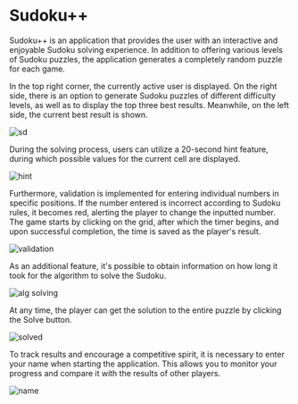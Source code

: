 # Sudoku++

Sudoku++ is an application that provides the user with an interactive and enjoyable Sudoku solving experience. In addition to offering various levels of Sudoku puzzles, the application generates a completely random puzzle for each game.

In the top right corner, the currently active user is displayed.
On the right side, there is an option to generate Sudoku puzzles of different difficulty levels, as well as to display the top three best results. Meanwhile, on the left side, the current best result is shown.

![sd](https://github.com/JelenaRepac/sudokuPlusPlusFront/assets/104914985/c8762a64-9e3f-4de2-b813-a973d79b2613)

During the solving process, users can utilize a 20-second hint feature, during which possible values for the current cell are displayed.

![hint](https://github.com/JelenaRepac/sudokuPlusPlusFront/assets/104914985/58aea527-8fc9-4671-8892-ff071e9cf7f9)

Furthermore, validation is implemented for entering individual numbers in specific positions. If the number entered is incorrect according to Sudoku rules, it becomes red, alerting the player to change the inputted number. The game starts by clicking on the grid, after which the timer begins, and upon successful completion, the time is saved as the player's result.

![validation](https://github.com/JelenaRepac/sudokuPlusPlusFront/assets/104914985/c8425641-633a-4bb3-bbef-6c89cec2cada)

As an additional feature, it's possible to obtain information on how long it took for the algorithm to solve the Sudoku.

![alg solving](https://github.com/JelenaRepac/sudokuPlusPlusFront/assets/104914985/d5494235-89de-46fc-8307-c9ace49ae680)

At any time, the player can get the solution to the entire puzzle by clicking the Solve button.

![solved](https://github.com/JelenaRepac/sudokuPlusPlusFront/assets/104914985/239e801a-758e-4567-8789-7fa487bce7f6)

To track results and encourage a competitive spirit, it is necessary to enter your name when starting the application. This allows you to monitor your progress and compare it with the results of other players.

![name](https://github.com/JelenaRepac/sudokuPlusPlusFront/assets/104914985/d27d07b0-1f4e-4689-be59-61bfc4c918d7)
